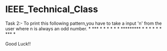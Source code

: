 # IEEE_Technical_Class
Task 2:-
To print this following pattern,you have to take a input 'n' from the user where n is always an odd number.
         *
        ***
       * * *
      *  *  *
     *********
      *  *  *
       * * *
        ***
         *
         
Good Luck!!

